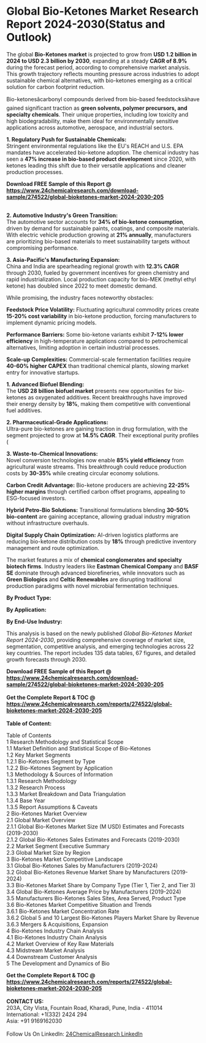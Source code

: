 <h1>Global Bio-Ketones Market Research Report 2024-2030(Status and Outlook)</h1><p>The global <strong>Bio-Ketones market</strong> is projected to grow from <strong>USD 1.2 billion in 2024 to USD 2.3 billion by 2030</strong>, expanding at a steady <strong>CAGR of 8.9%</strong> during the forecast period, according to comprehensive market analysis. This growth trajectory reflects mounting pressure across industries to adopt sustainable chemical alternatives, with bio-ketones emerging as a critical solution for carbon footprint reduction.</p><p>Bio-ketonesâcarbonyl compounds derived from bio-based feedstocksâhave gained significant traction as <strong>green solvents, polymer precursors, and specialty chemicals</strong>. Their unique properties, including low toxicity and high biodegradability, make them ideal for environmentally sensitive applications across automotive, aerospace, and industrial sectors.</p><p><strong>1. Regulatory Push for Sustainable Chemicals:</strong><br>
Stringent environmental regulations like the EU's REACH and U.S. EPA mandates have accelerated bio-ketone adoption. The chemical industry has seen a <strong>47% increase in bio-based product development</strong> since 2020, with ketones leading this shift due to their versatile applications and cleaner production processes.</p><div><b>Download FREE Sample of this Report @ 
            <a href="https://www.24chemicalresearch.com/download-sample/274522/global-bioketones-market-2024-2030-205">
            https://www.24chemicalresearch.com/download-sample/274522/global-bioketones-market-2024-2030-205</a></b></div><br><p><strong>2. Automotive Industry's Green Transition:</strong><br>
The automotive sector accounts for <strong>34% of bio-ketone consumption</strong>, driven by demand for sustainable paints, coatings, and composite materials. With electric vehicle production growing at <strong>21% annually</strong>, manufacturers are prioritizing bio-based materials to meet sustainability targets without compromising performance.</p><p><strong>3. Asia-Pacific's Manufacturing Expansion:</strong><br>
China and India are spearheading regional growth with <strong>12.3% CAGR</strong> through 2030, fueled by government incentives for green chemistry and rapid industrialization. Local production capacity for bio-MEK (methyl ethyl ketone) has doubled since 2022 to meet domestic demand.</p><p>While promising, the industry faces noteworthy obstacles:</p><p><strong>Feedstock Price Volatility:</strong> Fluctuating agricultural commodity prices create <strong>15-20% cost variability</strong> in bio-ketone production, forcing manufacturers to implement dynamic pricing models.</p><p><strong>Performance Barriers:</strong> Some bio-ketone variants exhibit <strong>7-12% lower efficiency</strong> in high-temperature applications compared to petrochemical alternatives, limiting adoption in certain industrial processes.</p><p><strong>Scale-up Complexities:</strong> Commercial-scale fermentation facilities require <strong>40-60% higher CAPEX</strong> than traditional chemical plants, slowing market entry for innovative startups.</p><p><strong>1. Advanced Biofuel Blending:</strong><br>
The <strong>USD 28 billion biofuel market</strong> presents new opportunities for bio-ketones as oxygenated additives. Recent breakthroughs have improved their energy density by <strong>18%</strong>, making them competitive with conventional fuel additives.</p><p><strong>2. Pharmaceutical-Grade Applications:</strong><br>
Ultra-pure bio-ketones are gaining traction in drug formulation, with the segment projected to grow at <strong>14.5% CAGR</strong>. Their exceptional purity profiles (

</p><p><strong>3. Waste-to-Chemical Innovations:</strong><br>
Novel conversion technologies now enable <strong>85% yield efficiency</strong> from agricultural waste streams. This breakthrough could reduce production costs by <strong>30-35%</strong> while creating circular economy solutions.</p><p><strong>Carbon Credit Advantage:</strong> Bio-ketone producers are achieving <strong>22-25% higher margins</strong> through certified carbon offset programs, appealing to ESG-focused investors.</p><p><strong>Hybrid Petro-Bio Solutions:</strong> Transitional formulations blending <strong>30-50% bio-content</strong> are gaining acceptance, allowing gradual industry migration without infrastructure overhauls.</p><p><strong>Digital Supply Chain Optimization:</strong> AI-driven logistics platforms are reducing bio-ketone distribution costs by <strong>18%</strong> through predictive inventory management and route optimization.</p><p>The market features a mix of <strong>chemical conglomerates and specialty biotech firms</strong>. Industry leaders like <strong>Eastman Chemical Company</strong> and <strong>BASF SE</strong> dominate through advanced biorefineries, while innovators such as <strong>Green Biologics</strong> and <strong>Celtic Renewables</strong> are disrupting traditional production paradigms with novel microbial fermentation techniques.</p><p><strong>By Product Type:</strong></p><p><strong>By Application:</strong></p><p><strong>By End-Use Industry:</strong></p><p>This analysis is based on the newly published <em>Global Bio-Ketones Market Report 2024-2030</em>, providing comprehensive coverage of market size, segmentation, competitive analysis, and emerging technologies across 22 key countries. The report includes 135 data tables, 67 figures, and detailed growth forecasts through 2030.</p><div><b>Download FREE Sample of this Report @ 
            <a href="https://www.24chemicalresearch.com/download-sample/274522/global-bioketones-market-2024-2030-205">
            https://www.24chemicalresearch.com/download-sample/274522/global-bioketones-market-2024-2030-205</a></b></div><br><div><b>Get the Complete Report & TOC @ 
            <a href="https://www.24chemicalresearch.com/reports/274522/global-bioketones-market-2024-2030-205">
            https://www.24chemicalresearch.com/reports/274522/global-bioketones-market-2024-2030-205</a></b></div><br>
            <b>Table of Content:</b><p>Table of Contents<br />
1 Research Methodology and Statistical Scope<br />
1.1 Market Definition and Statistical Scope of Bio-Ketones<br />
1.2 Key Market Segments<br />
1.2.1 Bio-Ketones Segment by Type<br />
1.2.2 Bio-Ketones Segment by Application<br />
1.3 Methodology & Sources of Information<br />
1.3.1 Research Methodology<br />
1.3.2 Research Process<br />
1.3.3 Market Breakdown and Data Triangulation<br />
1.3.4 Base Year<br />
1.3.5 Report Assumptions & Caveats<br />
2 Bio-Ketones Market Overview<br />
2.1 Global Market Overview<br />
2.1.1 Global Bio-Ketones Market Size (M USD) Estimates and Forecasts (2019-2030)<br />
2.1.2 Global Bio-Ketones Sales Estimates and Forecasts (2019-2030)<br />
2.2 Market Segment Executive Summary<br />
2.3 Global Market Size by Region<br />
3 Bio-Ketones Market Competitive Landscape<br />
3.1 Global Bio-Ketones Sales by Manufacturers (2019-2024)<br />
3.2 Global Bio-Ketones Revenue Market Share by Manufacturers (2019-2024)<br />
3.3 Bio-Ketones Market Share by Company Type (Tier 1, Tier 2, and Tier 3)<br />
3.4 Global Bio-Ketones Average Price by Manufacturers (2019-2024)<br />
3.5 Manufacturers Bio-Ketones Sales Sites, Area Served, Product Type<br />
3.6 Bio-Ketones Market Competitive Situation and Trends<br />
3.6.1 Bio-Ketones Market Concentration Rate<br />
3.6.2 Global 5 and 10 Largest Bio-Ketones Players Market Share by Revenue<br />
3.6.3 Mergers & Acquisitions, Expansion<br />
4 Bio-Ketones Industry Chain Analysis<br />
4.1 Bio-Ketones Industry Chain Analysis<br />
4.2 Market Overview of Key Raw Materials<br />
4.3 Midstream Market Analysis<br />
4.4 Downstream Customer Analysis<br />
5 The Development and Dynamics of Bio</p><div><b>Get the Complete Report & TOC @ 
            <a href="https://www.24chemicalresearch.com/reports/274522/global-bioketones-market-2024-2030-205">
            https://www.24chemicalresearch.com/reports/274522/global-bioketones-market-2024-2030-205</a></b></div><br><b>CONTACT US:</b><br>
            203A, City Vista, Fountain Road, Kharadi, Pune, India - 411014<br>
            International: +1(332) 2424 294<br>
            Asia: +91 9169162030 <br><br>
            Follow Us On LinkedIn: <a href="https://www.linkedin.com/company/24chemicalresearch/">24ChemicalResearch LinkedIn</a>